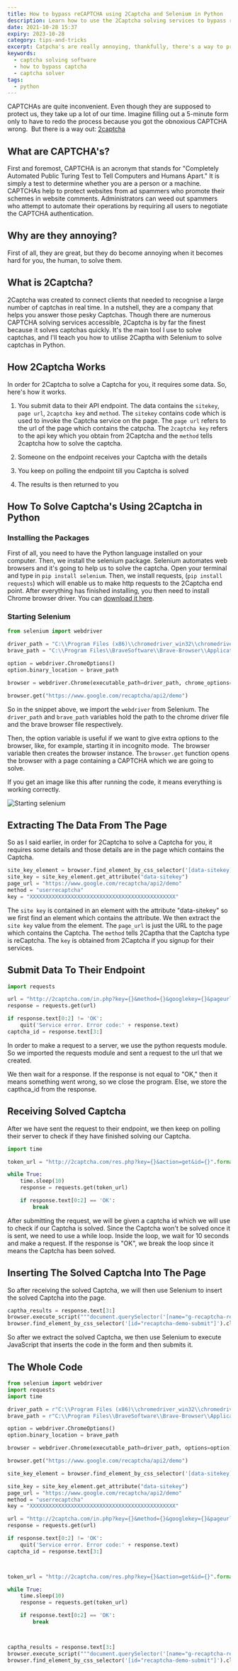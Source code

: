 ```yaml
---
title: How to bypass reCAPTCHA using 2Captcha and Selenium in Python
description: Learn how to use the 2Captcha solving services to bypass reCAPTCHA in Python using Selenium
date: 2021-10-28 15:37
expiry: 2023-10-28
category: tips-and-tricks
excerpt: Catpcha's are really annoying, thankfully, there's a way to programmatically bypass them
keywords:
  - captcha solving software
  - how to bypass captcha
  - captcha solver
tags:
  - python
---
```


CAPTCHAs are quite inconvenient. Even though they are supposed to protect us, they take up a lot of our time. Imagine filling out a 5-minute form only to have to redo the process because you got the obnoxious CAPTCHA wrong. 
But there is a way out: [2captcha](https://2captcha.com/)

## What are CAPTCHA's?

First and foremost, CAPTCHA is an acronym that stands for "Completely Automated Public Turing Test to Tell Computers and Humans Apart." It is simply a test to determine whether you are a person or a machine. CAPTCHAs help to protect websites from ad spammers who promote their schemes in website comments. Administrators can weed out spammers who attempt to automate their operations by requiring all users to negotiate the CAPTCHA authentication.

## Why are they annoying?

First of all, they are great, but they do become annoying when it becomes hard for you, the human, to solve them.

## What is 2Captcha?

2Captcha was created to connect clients that needed to recognise a large number of captchas in real time. In a nutshell, they are a company that helps you answer those pesky Captchas. Though there are numerous CAPTCHA solving services accessible, 2Captcha is by far the finest because it solves captchas quickly. It's the main tool I use to solve captchas, and I'll teach you how to utilise 2Captha with Selenium to solve captchas in Python.

## How 2Captcha Works

In order for 2Captcha to solve a Captcha for you, it requires some data.
So, here's how it works.

1. You submit data to their API endpoint.
   The data contains the `sitekey`, `page url`, `2captcha key` and `method`.
   The `sitekey` contains code which is used to invoke the Captcha service on the page. The `page url` refers to the url of the page which contains the catpcha. The `2captcha key` refers to the api key which you obtain from 2Captcha and the `method` tells 2captcha how to solve the captcha.

2. Someone on the endpoint receives your Captcha with the details

3. You keep on polling the endpoint till you Captcha is solved

4. The results is then returned to you

## How To Solve Captcha's Using 2Captcha in Python

### Installing the Packages

First of all, you need to have the Python language installed on your computer. Then, we install the selenium package. Selenium automates web browsers and it's going to help us to solve the captcha.
Open your terminal and type in `pip install selenium`.
Then, we install requests, (`pip install requests`) which will enable us to make http requests to the 2Captcha end point.
After everything has finished installing, you then need to install Chrome browser driver. You can [download it here](https://chromedriver.chromium.org/downloads).

### Starting Selenium

```python
from selenium import webdriver

driver_path = "C:\\Program Files (x86)\\chromedriver_win32\\chromedriver.exe"
brave_path = "C:\\Program Files\\BraveSoftware\\Brave-Browser\\Application\\brave.exe"

option = webdriver.ChromeOptions()
option.binary_location = brave_path

browser = webdriver.Chrome(executable_path=driver_path, chrome_options=option)

browser.get("https://www.google.com/recaptcha/api2/demo")
```

So in the snippet above, we import the `webdriver` from Selenium. The `driver_path` and `brave_path` variables hold the path to the chrome driver file and the brave browser file respectively.

Then, the option variable is useful if we want to give extra options to the browser, like, for example, starting it in incognito mode. 
The browser variable then creates the browser instance. The `browser.get` function opens the browser with a page containing a CAPTCHA which we are going to solve.

If you get an image like this after running the code, it means everything is working correctly.

![Starting selenium](https://ik.imagekit.io/kudadam/blog/bypass-recaptcha-using-2captcha/selenium-starter.png?ik-sdk-version=javascript-1.4.3&updatedAt=1666490490225)

## Extracting The Data From The Page

So as I said earlier, in order for 2Captcha to solve a Captcha for you, it requires some details and those details are in the page which contains the Captcha.

```python
site_key_element = browser.find_element_by_css_selector('[data-sitekey]')
site_key = site_key_element.get_attribute("data-sitekey")
page_url = "https://www.google.com/recaptcha/api2/demo"
method = "userrecaptcha"
key = "XXXXXXXXXXXXXXXXXXXXXXXXXXXXXXXXXXXXXXXXXXXXXX"
```

The `site key` is contained in an element with the attribute "data-sitekey" so we first find an element which contains the attribute. We then extract the `site key` value from the element.
The `page_url` is just the URL to the page which contains the Captcha.
The `method` tells 2Captha that the Captcha type is reCaptcha.
The `key` is obtained from 2Captcha if you signup for their services.

## Submit Data To Their Endpoint

```python
import requests

url = "http://2captcha.com/in.php?key={}&method={}&googlekey={}&pageurl={}".format(key,method,site_key,page_url)
response = requests.get(url)

if response.text[0:2] != 'OK':
    quit('Service error. Error code:' + response.text)
captcha_id = response.text[3:]

```

In order to make a request to a server, we use the python requests module. So we imported the requests module and sent a request to the url that we created.

We then wait for a response. If the response is not equal to "OK," then it means something went wrong, so we close the program. Else, we store the capthca_id from the response.

## Receiving Solved Captcha

After we have sent the request to their endpoint, we then keep on polling their server to check if they have finished solving our Captcha.

```python
import time

token_url = "http://2captcha.com/res.php?key={}&action=get&id={}".format(key,captcha_id)

while True:
	time.sleep(10)
	response = requests.get(token_url)

	if response.text[0:2] == 'OK':
    	break
```

After submitting the request, we will be given a captcha id which we will use to check if our Captcha is solved. Since the Captcha won't be solved once it is sent, we need to use a while loop. Inside the loop, we wait for 10 seconds and make a request. If the response is "OK", we break the loop since it means the Captcha has been solved.

## Inserting The Solved Captcha Into The Page

So after receiving the solved Captcha, we will then use Selenium to insert the solved Captcha into the page.

```python
captha_results = response.text[3:]
browser.execute_script("""document.querySelector('[name="g-recaptcha-response"]').innerText='{}'""".format(captha_results))
browser.find_element_by_css_selector('[id="recaptcha-demo-submit"]').click()
```

So after we extract the solved Captcha, we then use Selenium to execute JavaScript that inserts the code in the form and then submits it.

## The Whole Code

```python
from selenium import webdriver
import requests
import time

driver_path = r"C:\\Program Files (x86)\\chromedriver_win32\\chromedriver.exe"
brave_path = r"C:\\Program Files\\BraveSoftware\\Brave-Browser\\Application\\brave.exe"

option = webdriver.ChromeOptions()
option.binary_location = brave_path

browser = webdriver.Chrome(executable_path=driver_path, options=option)

browser.get("https://www.google.com/recaptcha/api2/demo")

site_key_element = browser.find_element_by_css_selector('[data-sitekey]')

site_key = site_key_element.get_attribute("data-sitekey")
page_url = "https://www.google.com/recaptcha/api2/demo"
method = "userrecaptcha"
key = "XXXXXXXXXXXXXXXXXXXXXXXXXXXXXXXXXXXXXXXXXXXXXX"

url = "http://2captcha.com/in.php?key={}&method={}&googlekey={}&pageurl={}".format(key,method,site_key,page_url)
response = requests.get(url)

if response.text[0:2] != 'OK':
    quit('Service error. Error code:' + response.text)
captcha_id = response.text[3:]



token_url = "http://2captcha.com/res.php?key={}&action=get&id={}".format(key,captcha_id)

while True:
	time.sleep(10)
	response = requests.get(token_url)

	if response.text[0:2] == 'OK':
    	break



captha_results = response.text[3:]
browser.execute_script("""document.querySelector('[name="g-recaptcha-response"]').innerText='{}'""".format(captha_results))
browser.find_element_by_css_selector('[id="recaptcha-demo-submit"]').click()
```
